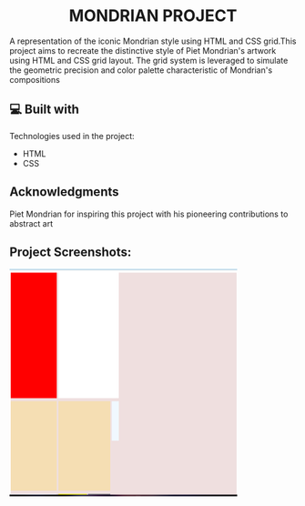 <h1 align="center" id="title">MONDRIAN PROJECT</h1>

<p id="description">A representation of the iconic Mondrian style using HTML and CSS grid.This project aims to recreate the distinctive style of Piet Mondrian's artwork using HTML and CSS grid layout. The grid system is leveraged to simulate the geometric precision and color palette characteristic of Mondrian's compositions</p>
  
  
<h2>💻 Built with</h2>

Technologies used in the project:

*   HTML
*   CSS

<h2> Acknowledgments</h2>

<p> Piet Mondrian for inspiring this project with his pioneering contributions to abstract art</p>

<h2>Project Screenshots:</h2>

<img src="./Images/Screenshot 2024-01-22 184715.png" alt="project-screenshot" width="400" height="400/">

